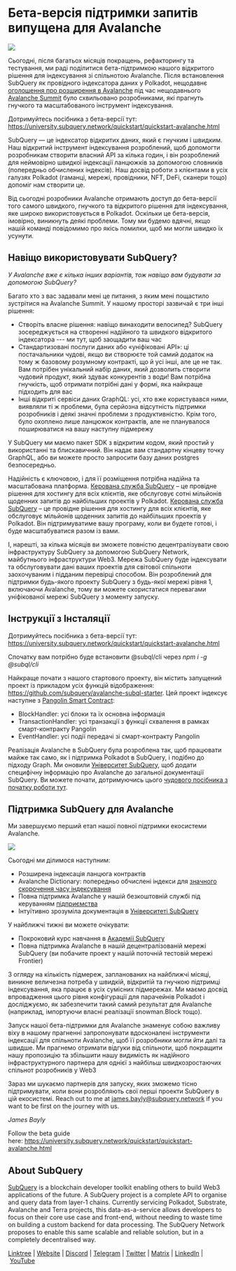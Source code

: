 # Бета-версія підтримки запитів випущена для Avalanche

![](https://miro.medium.com/max/1400/1*BiJaESR69-vDimBJmXhQvw.png)

Сьогодні, після багатьох місяців покращень, рефакторингу та тестування, ми раді поділитися бета-підтримкою нашого відкритого рішення для індексування зі спільнотою Avalanche. Після встановлення SubQuery як провідного індексатора даних у Polkadot, нещодавнє [оголошення про розширення в Avalanche](./20220321-avalache.md) під час нещодавнього [Avalanche Summit](https://www.avalanchesummit.com/agenda) було схвильовано розробниками, які прагнуть гнучкого та масштабованого інструмент індексування.

Дотримуйтесь посібника з бета-версії тут: https://university.subquery.network/quickstart/quickstart-avalanche.html

SubQuery — це індексатор відкритих даних, який є гнучким і швидким. Наш відкритий інструмент індексування розроблений, щоб допомогти розробникам створити власний API за кілька годин, і він розроблений для неймовірно швидкої індексації ланцюжків за допомогою словників (попередньо обчислених індексів). Наш досвід роботи з клієнтами в усіх галузях Polkadot (гаманці, мережі, провідники, NFT, DeFi, сканери тощо) допоміг нам створити це.

Від сьогодні розробники Avalanche отримають доступ до бета-версії того самого швидкого, гнучкого та відкритого рішення для індексування, яке широко використовується в Polkadot. Оскільки це бета-версія, імовірно, виникнуть деякі проблеми. Тому ми будемо вдячні, якщо нашій команді повідомимо про якісь помилки, щоб ми могли швидко їх усунути.

## Навіщо використовувати SubQuery?

_У Avalanche вже є кілька інших варіантів, тож навіщо вам будувати за допомогою SubQuery?_

Багато хто з вас задавали мені це питання, з яким мені пощастило зустрітися на Avalanche Summit. У нашому просторі зазвичай є три інші рішення:

- Створіть власне рішення: навіщо винаходити велосипед? SubQuery зосереджується на створенні надійного та швидкого відкритого індексатора --- ми тут, щоб заощадити ваш час
- Стандартизовані послуги даних або «уніфіковані API»: ці постачальники чудові, якщо ви створюєте той самий додаток на тому ж базовому розумному контракті, що й усі інші, але це не так. Вам потрібен унікальний набір даних, який дозволить створити чудовий продукт, який здуває конкурентів з води! Вам потрібна гнучкість, щоб отримати потрібні дані у формі, яка найкраще підходить для вас
- Інші відкриті сервіси даних GraphQL: усі, хто вже користувався ними, виявляли ті ж проблеми, була серйозна відсутність підтримки розробників і деякі значні проблеми з продуктивністю. Крім того, було охоплено лише ланцюжок контрактів, але не планувалося поширюватися на вашу наступну підмережу

У SubQuery ми маємо пакет SDK з відкритим кодом, який простий у використанні та блискавичний. Він надає вам стандартну кінцеву точку GraphQL, або ви можете просто запросити базу даних postgres безпосередньо.

Надійність є ключовою, і для її розміщення потрібна надійна та масштабована платформа. [Керована служба SubQuery](https://subquery.network/managedservices) – це провідне рішення для хостингу для всіх клієнтів, яке обслуговує сотні мільйонів щоденних запитів до найбільших проектів у Polkadot. [Керована служба SubQuery](./20211228-enterprise-hosted.md) – це провідне рішення для хостингу для всіх клієнтів, яке обслуговує мільйонів щоденних запитів до найбільших проектів у Polkadot. Він підтримуватиме вашу програму, коли ви будете готові, і буде масштабуватися разом із вами.

І, нарешті, за кілька місяців ви зможете повністю децентралізувати свою інфраструктуру SubQuery за допомогою SubQuery Network, майбутнього інфраструктури Web3. Мережа SubQuery буде індексувати та обслуговувати дані ваших проектів для світової спільноти заохочуваним і підданим перевірці способом. Він розроблений для підтримки будь-якого проекту SubQuery з будь-якої мережі рівня 1, включаючи Avalanche, тому ви можете скористатися перевагами уніфікованої мережі SubQuery з моменту запуску.

## Інструкції з Інсталяції

Дотримуйтесь посібника з бета-версії тут: https://university.subquery.network/quickstart/quickstart-avalanche.html

Спочатку вам потрібно буде встановити @subql/cli через *npm i -g @subql/cli*

Найкраще почати з нашого стартового проекту, він містить запущений проект із прикладом усіх функцій відображення: https://github.com/subquery/avalanche-subql-starter. Цей проект індексує наступне з [Pangolin Smart Contract](https://snowtrace.io/token/0x60781c2586d68229fde47564546784ab3faca982):

- BlockHandler: усі блоки та їх основна інформація
- TransactionHandler: усі транзакції з функції схвалення в рамках смарт-контракту Pangolin
- EventHandler: усі події передачі зі смарт-контракту Pangolin

Реалізація Avalanche в SubQuery була розроблена так, щоб працювати майже так само, як і підтримка Polkadot в SubQuery, і подібно до підходу Graph. Ми оновили [Університет SubQuery](https://university.subquery.network/build/introduction.html), щоб додати специфічну інформацію про Avalanche до загальної документації SubQuery. Ви можете почати, дотримуючись цього [чудового посібника з початку роботи тут](https://university.subquery.network/quickstart/quickstart-avalanche.html).

## Підтримка SubQuery для Avalanche

Ми завершуємо перший етап нашої повної підтримки екосистеми Avalanche.

![](https://miro.medium.com/max/1400/0*GUKZJfJCz1nB_3zc)

Сьогодні ми ділимося наступним:

- Розширена індексація ланцюга контрактів
- Avalanche Dictionary: попередньо обчислені індекси для [значного скорочення часу індексування](./20210630-SubQuery-Just-Got-a-lot-Faster-with-the-Dictionary.md)
- Повна підтримка Avalanche у нашій безкоштовній службі під керуванням [підприємства](./20211228-enterprise-hosted.md)
- Інтуїтивно зрозуміла документація в [Університеті SubQuery](https://university.subquery.network/)

У найближчі тижні ви можете очікувати:

- Покроковий курс навчання в [Академії SubQuery](./20211018-subquery-launches-the-subquery-academy.md)
- Повна підтримка Avalanche в нашій децентралізованій мережі SubQuery (ви побачите проект у нашій поточній тестовій мережі Frontier)

З огляду на кількість підмереж, запланованих на найближчі місяці, виникне величезна потреба у швидкій, відкритій та гнучкою підтримці індексування, яка працює в усіх сумісних підмережах. Ми маємо досвід впровадження цього рівня конфігурації для парачейнів Polkadot і досліджуємо, як забезпечити такий самий результат для Avalanche (наприклад, імпортуючи власні реалізації snowman.Block тощо).

Запуск нашої бета-підтримки для Avalanche знаменує собою важливу віху в нашому прагненні запропонувати вдосконалені інструменти індексації для спільноти Avalanche, щоб її розробники могли йти далі та швидше. Ми прагнемо отримати відгуки від спільноти, щоб покращити нашу пропозицію та збільшити нашу видимість як надійного інфраструктурного партнера для однієї з найбільш швидкозростаючих спільнот розробників у Web3

Зараз ми шукаємо партнерів для запуску, яких зможемо тісно підтримувати, коли вони розробляють свої перші проекти SubQuery в цій екосистемі. Reach out to me at james.bayly@subquery.network if you want to be first on the journey with us.

_James Bayly_

Follow the beta guide here: https://university.subquery.network/quickstart/quickstart-avalanche.html

## About SubQuery

[SubQuery](https://subquery.network/) is a blockchain developer toolkit enabling others to build Web3 applications of the future. A SubQuery project is a complete API to organise and query data from layer-1 chains. Currently servicing Polkadot, Substrate, Avalanche and Terra projects, this data-as-a-service allows developers to focus on their core use case and front-end, without needing to waste time on building a custom backend for data processing. The SubQuery Network proposes to enable this same scalable and reliable solution, but in a completely decentralised way.

​​[Linktree](https://linktr.ee/subquerynetwork) | [Website](https://subquery.network/) | [Discord](https://discord.com/invite/78zg8aBSMG) | [Telegram](https://t.me/subquerynetwork) | [Twitter](https://twitter.com/subquerynetwork) | [Matrix](https://matrix.to/#/#subquery:matrix.org) | [LinkedIn](https://www.linkedin.com/company/subquery) | [YouTube](https://www.youtube.com/channel/UCi1a6NUUjegcLHDFLr7CqLw)
